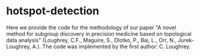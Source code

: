 # hotspot-detection
Here we provide the code for the methodology of our paper "A novel method for subgroup discovery in precision medicine based on topological data analysis" (Loughrey, C.F., Maguire, S., Dlotko, P., Bai, L., Orr, N., Jurek-Loughrey, A.). The code was implemented by the first author: C. Loughrey.
